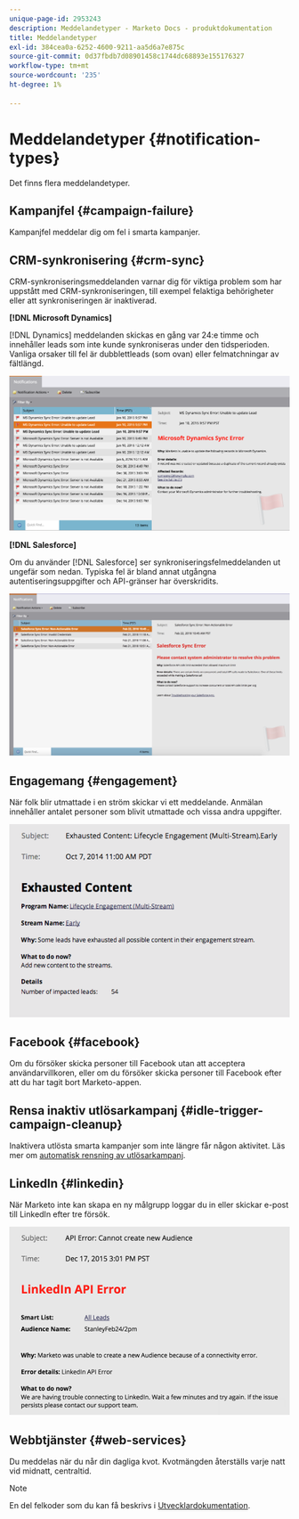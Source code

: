 ```yaml
---
unique-page-id: 2953243
description: Meddelandetyper - Marketo Docs - produktdokumentation
title: Meddelandetyper
exl-id: 384cea0a-6252-4600-9211-aa5d6a7e875c
source-git-commit: 0d37fbdb7d08901458c1744dc68893e155176327
workflow-type: tm+mt
source-wordcount: '235'
ht-degree: 1%

---
```


# Meddelandetyper {#notification-types}

Det finns flera meddelandetyper.

## Kampanjfel  {#campaign-failure}

Kampanjfel meddelar dig om fel i smarta kampanjer.

## CRM-synkronisering {#crm-sync}

CRM-synkroniseringsmeddelanden varnar dig för viktiga problem som har uppstått med CRM-synkroniseringen, till exempel felaktiga behörigheter eller att synkroniseringen är inaktiverad.

**[!DNL Microsoft Dynamics]**

[!DNL Dynamics] meddelanden skickas en gång var 24:e timme och innehåller leads som inte kunde synkroniseras under den tidsperioden. Vanliga orsaker till fel är dubblettleads (som ovan) eller felmatchningar av fältlängd.

![](assets/image2016-1-20-11-3a19-3a58.png)

**[!DNL Salesforce]**

Om du använder [!DNL Salesforce] ser synkroniseringsfelmeddelanden ut ungefär som nedan. Typiska fel är bland annat utgångna autentiseringsuppgifter och API-gränser har överskridits.

![](assets/salesforcesyncerror.png)

## Engagemang {#engagement}

När folk blir utmattade i en ström skickar vi ett meddelande. Anmälan innehåller antalet personer som blivit utmattade och vissa andra uppgifter.

![](assets/image2014-10-14-10-3a57-3a9.png)

## Facebook {#facebook}

Om du försöker skicka personer till Facebook utan att acceptera användarvillkoren, eller om du försöker skicka personer till Facebook efter att du har tagit bort Marketo-appen.

## Rensa inaktiv utlösarkampanj {#idle-trigger-campaign-cleanup}

Inaktivera utlösta smarta kampanjer som inte längre får någon aktivitet. Läs mer om [automatisk rensning av utlösarkampanj](/help/marketo/product-docs/core-marketo-concepts/smart-campaigns/using-smart-campaigns/automatic-trigger-campaign-cleanup.md).

## LinkedIn {#linkedin}

När Marketo inte kan skapa en ny målgrupp loggar du in eller skickar e-post till LinkedIn efter tre försök.

![](assets/linkedin.png)

## Webbtjänster {#web-services}

Du meddelas när du når din dagliga kvot. Kvotmängden återställs varje natt vid midnatt, centraltid.

>[!NOTE]
>
>En del felkoder som du kan få beskrivs i [Utvecklardokumentation](https://experienceleague.adobe.com/en/docs/marketo-developer/marketo/rest/error-codes).

